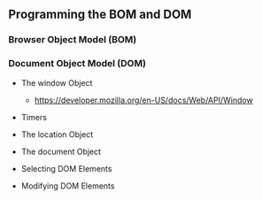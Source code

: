 ## Programming the BOM and DOM

### Browser Object Model (BOM)
### Document Object Model (DOM)

- The window Object
  - https://developer.mozilla.org/en-US/docs/Web/API/Window

- Timers
- The location Object
- The document Object
- Selecting DOM Elements
- Modifying DOM Elements